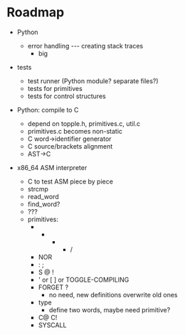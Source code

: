 Roadmap
=======

* Python
    - error handling --- creating stack traces
        - big

* tests
    - test runner (Python module? separate files?)
    - tests for primitives
    - tests for control structures

* Python: compile to C
    - depend on topple.h, primitives.c, util.c
    - primitives.c becomes non-static
    - C word->identifier generator
    - C source/brackets alignment
    - AST->C

* x86_64 ASM interpreter
    - C to test ASM piece by piece
    - strcmp
    - read_word
    - find_word?
    - ???
    - primitives:
        - + - * /
        - NOR
        - : ;
        - S @ !
        - ' or [ ] or TOGGLE-COMPILING
        - FORGET ?
            - no need, new definitions overwrite old ones
        - type
            - define two words, maybe need primitive?
        - C@ C!
        - SYSCALL
